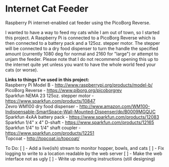 # Internet Cat Feeder
Raspberry Pi internet-enabled cat feeder using the PicoBorg Reverse.    

I wanted to have a way to feed my cats while I am out of town, so I started this project. A Raspberry Pi is connected to a PicoBorg Reverse which is then connected to a battery pack and a 125oz. stepper motor. The stepper will be connected to a dry food dispenser to turn the handle the specified amount (currently 1080 deg for normal and 2160 for "large") or attempt to unjam the feeder. Please note that I do not recommend opening this up to the internet quite yet unless you want to have the whole world feed your cats (or worse).

**Links to things I've used in this project:**  
Raspberry Pi Model B - http://www.raspberrypi.org/products/model-b/  
PicoBorg Reverse - https://www.piborg.org/picoborgrev  
Sparkfun NEMA 23 125oz. stepper motor - https://www.sparkfun.com/products/10847  
Zevro WM100 dry food dispenser - http://www.amazon.com/WM100-Indispensable-SmartSpace-Wall-Mounted-Dispenser/dp/B0009MGQUC
Sparkfun 4xAA battery pack - https://www.sparkfun.com/products/12083  
Sparkfun 1/4" x 4" D-shaft - https://www.sparkfun.com/products/12165  
Sparkfun 1/4" to 1/4" shaft coupler - https://www.sparkfun.com/products/12251  
Topcoat - http://topcoat.io/topcoat/

To Do:
[ ] - Add a live(ish) stream to monitor hopper, bowls, and cats
[ ] - Fix logging to write to a location readable by the web server
[ ] - Make the web interface not as ugly
[ ] - Write up mounting instructions (still designing)
